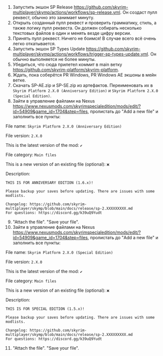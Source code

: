 1. Запустить экшон SP Release https://github.com/skyrim-multiplayer/skymp/actions/workflows/sp-release.yml. Он создаст пулл реквест, обычно это занимает минуту.
2. Открыть созданный пулл реквест и проверить грамматику, стиль, а также логику пулл реквеста. Он должен собирать несколько текстовых файлов в один и менять везде цифру версии.
3. Принять пулл реквест. Ничего не боимся! В случае всего всё очень легко откатывается.
4. Запустить экшон SP Types Update https://github.com/skyrim-multiplayer/skymp/actions/workflows/trigger-sp-types-update.yml. Он обычно выполняется не более минуты.
5. Убедиться, что сюда прилетел коммит в main ветку https://github.com/skyrim-platform/skyrim-platform.
6. Ждать, пока соберётся PR Windows, PR Windows AE экшоны в мейн ветке.
7. Скачать SP-AE.zip и SP-SE.zip из артефактов. Переименовать их в `Skyrim Platform 2.X.0 (Anniversary Edition)` и `Skyrim Platform 2.X.0 (Special Edition)`.
8. Зайти в управление файлами на Nexus https://www.nexusmods.com/skyrimspecialedition/mods/edit/?id=54909&game_id=1704&step=files, пролистать до "Add a new file" и заполнить все пункты:

File name: `Skyrim Platform 2.X.0 (Anniversary Edition)`

File version: `2.X.0`

This is the latest version of the mod: `✔️`

File category: `Main files`

This is a new version of an existing file (optional): `❌`

Description:
```
THIS IS FOR ANNIVERSARY EDITION (1.6.x)!

Please backup your saves before updating. There are issues with some modlists.

Changelog: https://github.com/skyrim-multiplayer/skymp/blob/main/docs/release/sp-2.XXXXXXXXX.md
For questions: https://discord.gg/k39uQ9Yudt
```

9. "Attach the file". "Save your file".
10. Зайти в управление файлами на Nexus https://www.nexusmods.com/skyrimspecialedition/mods/edit/?id=54909&game_id=1704&step=files, пролистать до "Add a new file" и заполнить все пункты:

File name: `Skyrim Platform 2.X.0 (Special Edition)`

File version: `2.X.0`

This is the latest version of the mod: `✔️`

File category: `Main files`

This is a new version of an existing file (optional): `❌`

Description:
```
THIS IS FOR SPECIAL EDITION (1.5.x)!

Please backup your saves before updating. There are issues with some modlists.

Changelog: https://github.com/skyrim-multiplayer/skymp/blob/main/docs/release/sp-2.XXXXXXXXX.md
For questions: https://discord.gg/k39uQ9Yudt
```

11. "Attach the file". "Save your file".
